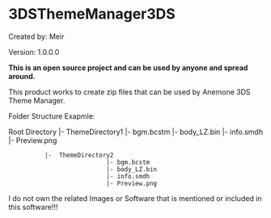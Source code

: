 # 3DSThemeManager3DS


Created by: Meir

Version: 1.0.0.0

**This is an open source project and can be used by anyone and spread around.**

This product works to create zip files that can be used by Anemone 3DS Theme Manager.



Folder Structure Exapmle:


Root Directory
              |-  ThemeDirectory1
                               |- bgm.bcstm
                               |- body_LZ.bin
                               |- info.smdh
                               |- Preview.png

              |-  ThemeDirectory2
                               |- bgm.bcstm
                               |- body_LZ.bin
                               |- info.smdh
                               |- Preview.png


I do not own the related Images or Software that is mentioned or included in this software!!!
